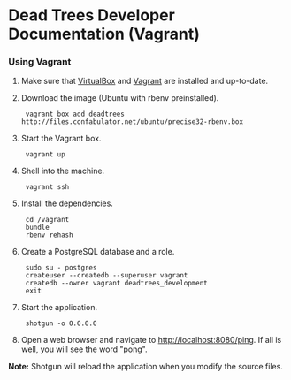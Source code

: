 # Dead Trees Developer Documentation (Vagrant)

### Using Vagrant

1. Make sure that [VirtualBox](https://www.virtualbox.org) and
   [Vagrant](http://www.vagrantup.com) are installed and up-to-date.

2. Download the image (Ubuntu with rbenv preinstalled).

        vagrant box add deadtrees http://files.confabulator.net/ubuntu/precise32-rbenv.box

3. Start the Vagrant box.

        vagrant up

4. Shell into the machine.

        vagrant ssh

5. Install the dependencies.

        cd /vagrant
        bundle
		rbenv rehash

6. Create a PostgreSQL database and a role.

        sudo su - postgres
        createuser --createdb --superuser vagrant
        createdb --owner vagrant deadtrees_development
        exit

7. Start the application.

        shotgun -o 0.0.0.0

8. Open a web browser and navigate to [http://localhost:8080/ping](http://localhost:8080/ping).
   If all is well, you will see the word "pong".

**Note:** Shotgun will reload the application when you modify the source files.
